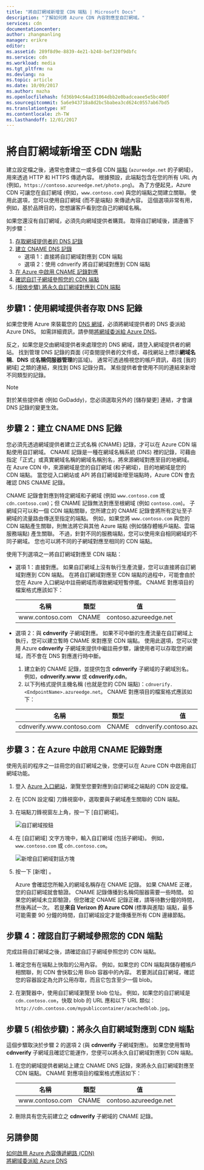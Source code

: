 ```yaml
---
title: "將自訂網域新增至 CDN 端點 | Microsoft Docs"
description: "了解如何將 Azure CDN 內容對應至自訂網域。"
services: cdn
documentationcenter: 
author: zhangmanling
manager: erikre
editor: 
ms.assetid: 289f8d9e-8839-4e21-b248-bef320f9dbfc
ms.service: cdn
ms.workload: media
ms.tgt_pltfrm: na
ms.devlang: na
ms.topic: article
ms.date: 10/09/2017
ms.author: mazha
ms.openlocfilehash: fd36b94c64ad31064dbb2e0badceaee5e5bc400f
ms.sourcegitcommit: 5a6e943718a8d2bc5babea3cd624c0557ab67bd5
ms.translationtype: HT
ms.contentlocale: zh-TW
ms.lasthandoff: 12/01/2017
---
```

# <a name="add-a-custom-domain-to-your-cdn-endpoint"></a>將自訂網域新增至 CDN 端點
建立設定檔之後，通常也會建立一或多個 CDN [端點](cdn-create-new-endpoint.md#create-a-new-cdn-endpoint) (`azureedge.net` 的子網域)，用來透過 HTTP 和 HTTPS 傳遞內容。 根據預設，此端點包含在您的所有 URL 內 (例如，`https://contoso.azureedge.net/photo.png`)。 為了方便起見，Azure CDN 可讓您在自訂網域 (例如，`www.contoso.com`) 與您的端點之間建立關聯。 使用此選項，您可以使用自訂網域 (而不是端點) 來傳遞內容。 這個選項非常有用，例如，基於品牌目的，您想讓客戶看到您自己的網域名稱。

如果您還沒有自訂網域，必須先向網域提供者購買。 取得自訂網域後，請遵循下列步驟：
1. [存取網域提供者的 DNS 記錄](#step-1-access-dns-records-by-using-your-domain-provider)
2. [建立 CNAME DNS 記錄](#step-2-create-the-cname-dns-records)
    - 選項 1：直接將自訂網域對應到 CDN 端點
    - 選項 2：使用 cdnverify 將自訂網域對應到 CDN 端點 
3. [在 Azure 中啟用 CNAME 記錄對應](#step-3-enable-the-cname-record-mapping-in-azure)
4. [確認自訂子網域參照您的 CDN 端點](#step-4-verify-that-the-custom-subdomain-references-your-cdn-endpoint)
5. [(相依步驟) 將永久自訂網域對應到 CDN 端點](#step-5-dependent-step-map-the-permanent-custom-domain-to-the-cdn-endpoint)

## <a name="step-1-access-dns-records-by-using-your-domain-provider"></a>步驟1：使用網域提供者存取 DNS 記錄

如果您使用 Azure 來裝載您的 [DNS 網域](https://docs.microsoft.com/en-us/azure/dns/dns-overview)，必須將網域提供者的 DNS 委派給 Azure DNS。 如需詳細資訊，請參閱[將網域委派給 Azure DNS](https://docs.microsoft.com/azure/dns/dns-delegate-domain-azure-dns)。

反之，如果您是交由網域提供者來處理您的 DNS 網域，請登入網域提供者的網站。 找到管理 DNS 記錄的頁面 (可查閱提供者的文件或，尋找網站上標示**網域名稱**、**DNS** 或**名稱伺服器管理**的區域)。 通常可透過檢視您的帳戶資訊，尋找 [我的網域] 之類的連結，來找到 DNS 記錄分頁。 某些提供者會使用不同的連結來新增不同類型的記錄。

> [!NOTE]
> 對於某些提供者 (例如 GoDaddy)，您必須選取另外的 [儲存變更] 連結，才會讓 DNS 記錄的變更生效。 


## <a name="step-2-create-the-cname-dns-records"></a>步驟 2：建立 CNAME DNS 記錄

您必須先透過網域提供者建立正式名稱 (CNAME) 記錄，才可以在 Azure CDN 端點使用自訂網域。 CNAME 記錄是一種在網域名稱系統 (DNS) 裡的記錄，可藉由指定「正式」或真實網域名稱的網域名稱別名，將來源網域對應至目的地網域。 在 Azure CDN 中，來源網域是您的自訂網域 (和子網域)，目的地網域是您的 CDN 端點。 當您從入口網站或 API 將自訂網域新增至端點時，Azure CDN 會去確認 DNS CNAME 記錄。 

CNAME 記錄會對應到特定網域和子網域 (例如 `www.contoso.com` 或 `cdn.contoso.com`)；但 CNAME 記錄無法對應至根網域 (例如 `contoso.com`)。 子網域只可以和一個 CDN 端點關聯，您所建立的 CNAME 記錄會將所有定址至子網域的流量路由傳送至指定的端點。 例如，如果您將 `www.contoso.com` 與您的 CDN 端點產生關聯，則無法將它與其他 Azure 端點 (例如儲存體帳戶端點、雲端服務端點) 產生關聯。 不過，針對不同的服務端點，您可以使用來自相同網域的不同子網域。 您也可以將不同的子網域對應至相同的 CDN 端點。

使用下列選項之一將自訂網域對應至 CDN 端點：

- 選項 1：直接對應。 如果自訂網域上沒有執行生產流量，您可以直接將自訂網域對應到 CDN 端點。 在將自訂網域對應至 CDN 端點的過程中，可能會由於您在 Azure 入口網站中註冊網域而導致網域短暫停擺。 CNAME 對應項目的檔案格式應該如下： 
 
  | 名稱             | 類型  | 值                  |
  |------------------|-------|------------------------|
  | www\.contoso.com | CNAME | contoso\.azureedge.net |


- 選項 2：與 **cdnverify** 子網域對應。 如果不可中斷的生產流量在自訂網域上執行，您可以建立暫時 CNAME 來對應至 CDN 端點。 使用此選項，您可以使用 Azure **cdnverify** 子網域來提供中繼註冊步驟，讓使用者可以存取您的網域，而不會在 DNS 對應進行時中斷。

   1. 建立新的 CNAME 記錄，並提供包含 **cdnverify** 子網域的子網域別名。 例如，**cdnverify.www** 或 **cdnverify.cdn**。 
   2. 以下列格式提供主機名稱 (也就是您的 CDN 端點)：`cdnverify.<EndpointName>.azureedge.net`。 CNAME 對應項目的檔案格式應該如下： 

   | 名稱                       | 類型  | 值                            |
   |----------------------------|-------|----------------------------------|
   | cdnverify.www\.contoso.com | CNAME | cdnverify.contoso\.azureedge.net | 


## <a name="step-3-enable-the-cname-record-mapping-in-azure"></a>步驟 3：在 Azure 中啟用 CNAME 記錄對應

使用先前的程序之一註冊您的自訂網域之後，您便可以在 Azure CDN 中啟用自訂網域功能。 

1. 登入 [Azure 入口網站](https://portal.azure.com/)，瀏覽至您要對應到自訂網域之端點的 CDN 設定檔。  
2. 在 [CDN 設定檔] 刀鋒視窗中，選取要與子網域產生關聯的 CDN 端點。
3. 在端點刀鋒視窗左上角，按一下 [自訂網域]。 

   ![自訂網域按鈕](./media/cdn-map-content-to-custom-domain/cdn-custom-domain-button.png)

4. 在 [自訂網域] 文字方塊中，輸入自訂網域 (包括子網域)。 例如，`www.contoso.com` 或 `cdn.contoso.com`。

   ![新增自訂網域對話方塊](./media/cdn-map-content-to-custom-domain/cdn-add-custom-domain-dialog.png)

5. 按一下 [新增] 。

   Azure 會確認您所輸入的網域名稱存在 CNAME 記錄。 如果 CNAME 正確，您的自訂網域就會驗證。 CNAME 記錄傳播到名稱伺服器需要一些時間。 如果您的網域未立即驗證，但您確定 CNAME 記錄正確，請等待數分鐘的時間，然後再試一次。 若是**來自 Verizon 的 Azure CDN** (標準與進階) 端點，最多可能需要 90 分鐘的時間，自訂網域設定才能傳播至所有 CDN 邊緣節點。  


## <a name="step-4-verify-that-the-custom-subdomain-references-your-cdn-endpoint"></a>步驟 4：確認自訂子網域參照您的 CDN 端點

完成註冊自訂網域之後，請確認自訂子網域參照您的 CDN 端點。
 
1. 確定您有在端點上快取的公用內容。 例如，如果您的 CDN 端點與儲存體帳戶相關聯，則 CDN 會快取公用 Blob 容器中的內容。 若要測試自訂網域，確認您的容器設定為允許公用存取，而且它包含至少一個 blob。

2. 在瀏覽器中，使用自訂網域瀏覽至 blob 位址。 例如，如果您的自訂網域是 `cdn.contoso.com`，快取 blob 的 URL 應和以下 URL 類似：`http://cdn.contoso.com/mypubliccontainer/acachedblob.jpg`。


## <a name="step-5-dependent-step-map-the-permanent-custom-domain-to-the-cdn-endpoint"></a>步驟 5 (相依步驟)：將永久自訂網域對應到 CDN 端點

這個步驟取決於步驟 2 的選項 2 (與 **cdnverify** 子網域對應)。 如果您使用暫時 **cdnverify** 子網域且確認它能運作，您便可以將永久自訂網域對應到 CDN 端點。

1. 在您的網域提供者網站上建立 CNAME DNS 記錄，來將永久自訂網域對應至 CDN 端點。 CNAME 對應項目的檔案格式應該如下： 
 
   | 名稱             | 類型  | 值                  |
   |------------------|-------|------------------------|
   | www\.contoso.com | CNAME | contoso\.azureedge.net |
2. 刪除具有您先前建立之 **cdnverify** 子網域的 CNAME 記錄。

## <a name="see-also"></a>另請參閱
[如何啟用 Azure 內容傳遞網路 (CDN)](cdn-create-new-endpoint.md)  
[將網域委派給 Azure DNS](../dns/dns-domain-delegation.md)
